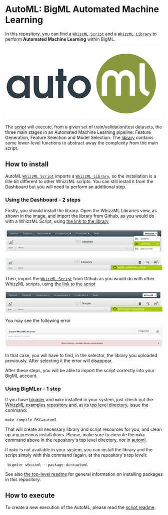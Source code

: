 # AutoML: BigML Automated Machine Learning

In this repository, you can find a [`WhizzML Script`](./automl-script)
and a [`WhizzML Library`](./automl-library) to perform **Automated
Machine Learning** within BigML.

![BigML AutoML](./res/automl.png)


The [script](./automl-script) will execute, from a given set of
train/validation/test datasets, the three main stages in an Automated
Machine Learning pipeline: Feature Generation, Feature Selection and
Model Selection. The [library](./automl-library) contains some
lower-level functions to abstract away the complexity from the main
script.


## How to install

AutoML [`WhizzML Script`](./automl-script) imports a [`WhizzML
Library`](./automl-library), so the installation is a litle bit
different to other WhizzML scripts. You can still install it from the
Dashboard but you will need to perform an additional step.

### Using the Dashboard - 2 steps

Firstly, you should install the library. Open the WhizzML Libraries
view, as shown in the image, and import the library from Github, as
you would do with a WhizzML Script, using [the link to the library
](./automl-library)

![Import Library](./res/import-library.png)

![Import Library](./res/import-library2.png)

Then, import the [`WhizzML Script`](./automl-script) from Github as
you would do with other WhizzML scripts, using [the link to the
script](./automl-script)

![Import Script](./res/import-script.png)

You may see the following error

![Import Library Error](./res/lib-error.png)

In that case, you will have to find, in the selector, the library you
uploaded previously. After selecting it the error will disappear.

After these steps, you will be able to import the script correctly into your
BigML account.

### Using BigMLer - 1 step
If you have [bigmler](https://bigmler.readthedocs.io/en/latest/) and
`make` installed in your system, just check out the [WhizzML examples
repository](https://github.com/whizzml/examples/) and, at its [top
level directory](https://github.com/whizzml/examples/), issue the
command:

    make compile PKG=automl

That will create all necessary library and script resources for you,
and clean up any previous installations.  Please, make sure to execute
the `make` command above in the repository's top level directory,
*not* in [automl](./).

If `make` is not available in your system, you can install the library
and the script simply with this command (again, at the repository's
top level):

     bigmler whizzml --package-dir=automl

See also [the top-level readme](../readme.md) for general information
on installing packages in this repository.

## How to execute

To create a new execution of the AutoML, please read the [script
readme](./automl-script).
